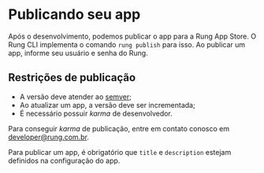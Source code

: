 # Publicando seu app

Após o desenvolvimento, podemos publicar o app para a Rung App Store. O
Rung CLI implementa o comando ``rung publish`` para isso. Ao publicar um app, informe seu usuário e senha do Rung.

## Restrições de publicação

- A versão deve atender ao [semver](http://semver.org/);
- Ao atualizar um app, a versão deve ser incrementada;
- É necessário possuir *karma* de desenvolvedor.

Para conseguir *karma* de publicação, entre em contato conosco em
developer@rung.com.br.

Para publicar um app, é obrigatório que ``title`` e ``description``
estejam definidos na configuração do app.